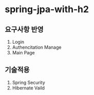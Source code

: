 # spring-jpa-with-h2


## 요구사항 반영

1. Login
2. Authencitation Manage
3. Main Page 

## 기술적용

1. Spring Security
1. Hibernate Vaild
